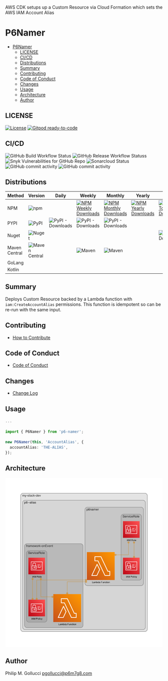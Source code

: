 AWS CDK setups up a Custom Resource via Cloud Formation which sets
the AWS IAM Account Alias

# P6Namer

- [P6Namer](#p6namer)
  - [LICENSE](#license)
  - [CI/CD](#cicd)
  - [Distributions](#distributions)
  - [Summary](#summary)
  - [Contributing](#contributing)
  - [Code of Conduct](#code-of-conduct)
  - [Changes](#changes)
  - [Usage](#usage)
  - [Architecture](#architecture)
  - [Author](#author)

## LICENSE

[![License](https://img.shields.io/badge/License-Apache%202.0-yellowgreen.svg)](https://opensource.org/licenses/Apache-2.0) [![Gitpod ready-to-code](https://img.shields.io/badge/Gitpod-ready--to--code-blue?logo=gitpod)](https://gitpod.io/#https://github.com/p6m7g8/p6-namer)

## CI/CD

![GitHub Build Workflow Status](https://img.shields.io/github/workflow/status/p6m7g8/p6-namer/Build) ![GitHub Release Workflow Statuss](https://github.com/p6m7g8/p6-namer/workflows/Release/badge.svg)
![Snyk Vulnerabilities for GitHub Repo](https://img.shields.io/snyk/vulnerabilities/github/p6m7g8/p6-namer) ![Sonarcloud Status](https://sonarcloud.io/api/project_badges/measure?project=p6m7g8_p6-namer&metric=alert_status)
![GitHub commit activity](https://img.shields.io/github/commit-activity/y/p6m7g8/p6-namer) ![GitHub commit activity](https://img.shields.io/github/commit-activity/m/p6m7g8/p6-namer)

## Distributions

| Method | Version | Daily | Weekly | Monthly | Yearly | Total |
 --------| --------| ------| -------| --------| -------|-------|
| NPM      | ![npm](https://img.shields.io/npm/v/p6-namer) |       | [![NPM Weekly Downloads](https://img.shields.io/npm/dw/p6-namer)](https://img.shields.io/npm/dw/p6-namer) | [![NPM Monthly Downloads](https://img.shields.io/npm/dm/p6-namer)](https://img.shields.io/npm/dm/p6-namer) | [![NPM Yearly Downloads](https://img.shields.io/npm/dy/p6-namer)](https://img.shields.io/npm/dy/p6-namer) | [![NPM Total Downloads](https://img.shields.io/npm/dt/p6-namer)](https://img.shields.io/npm/dt/p6-namer) |
| PYPI      | ![PyPI](https://img.shields.io/pypi/v/p6-namer) | ![PyPI - Downloads](https://img.shields.io/pypi/dd/p6-namer) | ![PyPI - Downloads](https://img.shields.io/pypi/dw/p6-namer) | ![PyPI - Downloads](https://img.shields.io/pypi/dm/p6-namer)         |       |        |
| Nuget      | ![Nuget](https://img.shields.io/nuget/v/P6m7g8.P6Namer) |       |        |         |       | ![NuGet Downloads](https://img.shields.io/nuget/dt/P6m7g8.P6Namer.svg) |
| Maven Central | ![Maven Central](https://img.shields.io/maven-central/v/com.github.p6m7g8/p6-namer) |       | ![Maven](https://jitpack.io/v/com.github.p6m7g8/p6-namer/week.svg) | ![Maven](https://jitpack.io/v/com.github.p6m7g8/p6-namer/month.svg)         |       |        |
| GoLang     |         |       |        |         |       |        |
| Kotlin     |         |       |        |         |       |        |

## Summary

Deploys Custom Resource backed by a Lambda function with `iam:CreateAccountAlias` permissions.
This function is idempotent so can be re-run with the same input.

## Contributing

- [How to Contribute](CONTRIBUTING.md)

## Code of Conduct

- [Code of Conduct](CODE_OF_CONDUCT.md)

## Changes

- [Change Log](CHANGELOG.md)

## Usage
```ts
...

import { P6Namer } from 'p6-namer';

new P6Namer(this, 'AccountAlias', {
  accountAlias: 'THE-ALIAS',
});
```

## Architecture

![./assets/diagram.png](./assets/diagram.png)

## Author

Philip M. Gollucci <pgollucci@p6m7g8.com>

